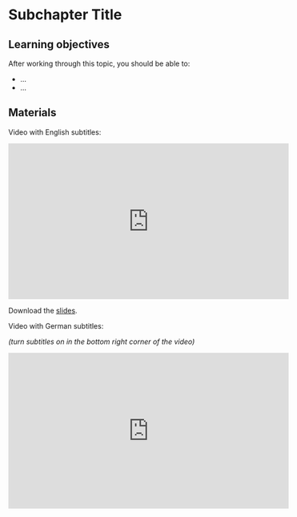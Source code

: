 # Subchapter Title

## Learning objectives

After working through this topic, you should be able to:

- ...
- ...

## Materials

Video with English subtitles:

<iframe
  src="https://electure.uni-bonn.de/paella7/ui/watch.html?id=XXXXX"
  width="560"
  height="311"
  frameborder="0"
  allowfullscreen
></iframe>

Download the [slides](chapter_template-subchapter_1.pdf).

Video with German subtitles:

*(turn subtitles on in the bottom right corner of the video)*

<iframe
  src="https://electure.uni-bonn.de/paella7/ui/watch.html?id=XXXXX"
  width="560"
  height="311"
  frameborder="0"
  allowfullscreen
></iframe>
